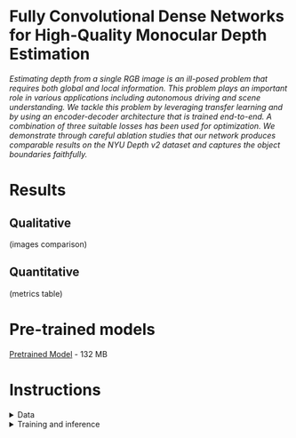 # Fully Convolutional Dense Networks for High-Quality Monocular Depth Estimation


 *Estimating depth from a single RGB image is an ill-posed problem that requires both global and local information. This problem plays an important role in various applications including autonomous driving and scene understanding. We tackle this problem by leveraging transfer learning and by using an encoder-decoder architecture that is trained end-to-end. A combination of three suitable losses has been used for optimization. We demonstrate through careful ablation studies that our network produces comparable results on the NYU Depth v2 dataset and captures the object boundaries faithfully.*


# Results


## Qualitative

(images comparison)

## Quantitative

(metrics table)

# Pre-trained models

[Pretrained Model](https://1drv.ms/u/s!AlYxAnPCKqHhgxNdQLu_icSxf-rs?e=lF4CMH) - 132 MB

# Instructions

<details>
<summary>
Data
</summary>
* NYU Depth v2 **train** (50K images) (4.1 GB)  
* NYU Depth v2 **test** (654 images) (1 GB)
  
You don't need to extract the zip file, as the code loads the entire zip file into memory when training
</details>

<details>
<summary>
Training and inference
</summary>
The following code can be executed in the root directory to train and simultaneously validate(in a notebook or in a python script file). The config values can be changed. 

```
from train import Trainer

config = {}
config['batch_size'] = 8 
config['lr] = 3e-4
config['test_batch_size'] = 2
config['epochs'] = 15            
config['lr_scheduler_step_size'] = 5

trainer = Trainer('path_to_train_zipfile.zip', resized = True)
trainer.train_and_evaluate(config, resume_checkpoint_file_name, local)
```

The following code can be executed to evaluate on the test dataset:

```
from model.net import DenseDepth
from model.dataloader import get_test_data
from evaluate import evaluate_list
from utils import *

model = DenseDepth()
load_checkpoint('pretrained_model_path.pth.tar', model)
samples, crop = get_test_data('path_to_test_zip_file.zip') 
test_metrics = evaluate_list(model, samples, crop, test_batch_size, resized) # evaluate list can be modified to return the predictions, if required
```

</details>

